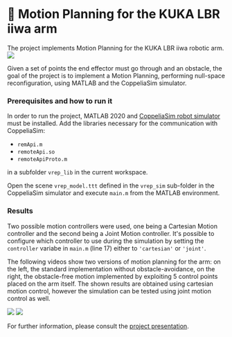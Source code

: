 # 🤖 Motion Planning for the KUKA LBR iiwa arm
The project implements Motion Planning for the KUKA LBR iiwa robotic arm.
![](https://github.com/ariannagavioli/Motion-Planning-for-KUKA-LBR/blob/main/resources/KUKA_presentation.gif)

Given a set of points the end effector must go through and an obstacle, the goal of the project is to implement a Motion Planning, performing null-space reconfiguration, using MATLAB and the CoppeliaSim simulator.
### Prerequisites and how to run it
In order to run the project, MATLAB 2020 and [CoppeliaSim robot simulator](https://www.coppeliarobotics.com/downloads) must be installed. Add the libraries necessary for the communication with CoppeliaSim:
* `remApi.m`
* `remoteApi.so`
* `remoteApiProto.m`

in a subfolder `vrep_lib` in the current workspace.

Open the scene `vrep_model.ttt` defined in the `vrep_sim` sub-folder in the CoppeliaSim simulator and execute `main.m` from the MATLAB environment.
### Results 
Two possible motion controllers were used, one being a Cartesian Motion controller and the second being a Joint Motion controller. It's possible to configure which controller to use during the simulation by setting the `controller` variabe in `main.m` (line 17) either to `'cartesian'` or `'joint'`.

The following videos show two versions of motion planning for the arm: on the left, the standard implementation without obstacle-avoidance, on the right, the obstacle-free motion implemented by exploiting 5 control points placed on the arm itself. The shown results are obtained using cartesian motion control, however the simulation can be tested using joint motion control as well.

![](https://github.com/ariannagavioli/Motion-Planning-for-KUKA-LBR/blob/main/resources/cartesian_std_side.gif)
![](https://github.com/ariannagavioli/Motion-Planning-for-KUKA-LBR/blob/main/resources/cartesian_augmented_side.gif)

For further information, please consult the [project presentation](https://docs.google.com/presentation/d/1LdzxDmdqFgt6EMwRkEascuR0Q9dO_xD2QAOD-iXdemc/edit?usp=sharing).
